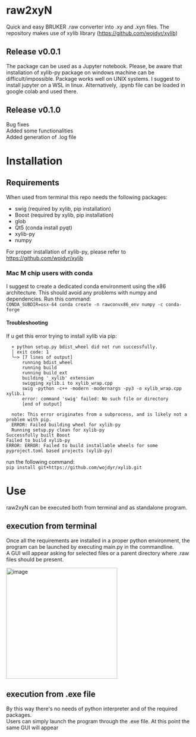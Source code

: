 # raw2xyN
Quick and easy BRUKER .raw converter into .xy and .xyn files.
The repository makes use of xylib library (https://github.com/wojdyr/xylib)

## Release v0.0.1 
The package can be used as a Jupyter notebook.
Please, be aware that installation of xylib-py package on windows machine can be difficult/impossible. 
Package works well on UNIX systems. I suggest to install jupyter on a WSL in linux.
Alternatively, .ipynb file can be loaded in google colab and used there.

## Release v0.1.0 
Bug fixes  
Added some functionalities  
Added generation of .log file  

# Installation
## Requirements
When used from terminal this repo needs the following packages:  
 - swig (required by xylib, pip installation)
 - Boost (required by xylib, pip installation)
 - glob
 - Qt5 (conda install pyqt)
 - xylib-py
 - numpy

For proper installation of xylib-py, please refer to https://github.com/wojdyr/xylib

### Mac M chip users with conda
I suggest to create a dedicated conda environment using the x86 architecture. This should avoid any problems with numpy and dependencies. Run this command:  
`CONDA_SUBDIR=osx-64 conda create -n rawconvx86_env numpy -c conda-forge`

#### Troubleshooting
If u get this error trying to install xylib via pip:
```
  × python setup.py bdist_wheel did not run successfully.
  │ exit code: 1
  ╰─> [7 lines of output]
      running bdist_wheel
      running build
      running build_ext
      building '_xylib' extension
      swigging xylib.i to xylib_wrap.cpp
      swig -python -c++ -modern -modernargs -py3 -o xylib_wrap.cpp xylib.i
      error: command 'swig' failed: No such file or directory
      [end of output]
  
  note: This error originates from a subprocess, and is likely not a problem with pip.
  ERROR: Failed building wheel for xylib-py
  Running setup.py clean for xylib-py
Successfully built Boost
Failed to build xylib-py
ERROR: ERROR: Failed to build installable wheels for some pyproject.toml based projects (xylib-py)
```
run the following command:   
`pip install git+https://github.com/wojdyr/xylib.git`


# Use
raw2xyN can be executed both from terminal and as standalone program.

## execution from terminal
Once all the requirements are installed in a proper python environment, the program can be launched by executing main.py in the commandline.  
A GUI will appear asking for selected files or a parent directory where .raw files should be present. 

<img width="299" alt="image" src="https://github.com/user-attachments/assets/4b2edfec-9e97-48b2-beb2-7b11f5fa7ad5">


## execution from .exe file
By this way there's no needs of python interpreter and of the required packages.  
Users can simply launch the program through the .exe file. At this point the same GUI will appear
